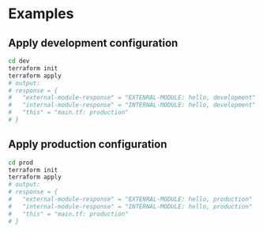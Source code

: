 # Examples

## Apply development configuration

```bash
cd dev
terraform init
terraform apply
# output: 
# response = {
#   "external-module-response" = "EXTENRAL-MODULE: hello, development"
#   "internal-module-response" = "INTERNAL-MODULE: hello, development"
#   "this" = "main.tf: production"
# }
```

## Apply production configuration

```bash
cd prod
terraform init
terraform apply
# output: 
# response = {
#   "external-module-response" = "EXTENRAL-MODULE: hello, production"
#   "internal-module-response" = "INTERNAL-MODULE: hello, production"
#   "this" = "main.tf: production"
# }
```
